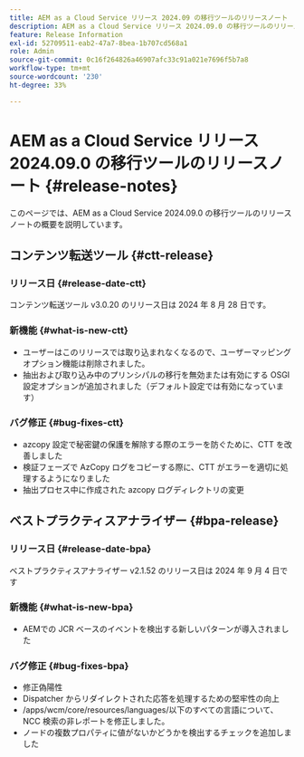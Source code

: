 ```yaml
---
title: AEM as a Cloud Service リリース 2024.09 の移行ツールのリリースノート
description: AEM as a Cloud Service リリース 2024.09.0 の移行ツールのリリースノート
feature: Release Information
exl-id: 52709511-eab2-47a7-8bea-1b707cd568a1
role: Admin
source-git-commit: 0c16f264826a46907afc33c91a021e7696f5b7a8
workflow-type: tm+mt
source-wordcount: '230'
ht-degree: 33%

---
```


# AEM as a Cloud Service リリース 2024.09.0 の移行ツールのリリースノート {#release-notes}

このページでは、AEM as a Cloud Service 2024.09.0 の移行ツールのリリースノートの概要を説明しています。

## コンテンツ転送ツール {#ctt-release}

### リリース日 {#release-date-ctt}

コンテンツ転送ツール v3.0.20 のリリース日は 2024 年 8 月 28 日です。

### 新機能 {#what-is-new-ctt}

* ユーザーはこのリリースでは取り込まれなくなるので、ユーザーマッピングオプション機能は削除されました。
* 抽出および取り込み中のプリンシパルの移行を無効または有効にする OSGI 設定オプションが追加されました（デフォルト設定では有効になっています）

### バグ修正 {#bug-fixes-ctt}

* azcopy 設定で秘密鍵の保護を解除する際のエラーを防ぐために、CTT を改善しました
* 検証フェーズで AzCopy ログをコピーする際に、CTT がエラーを適切に処理するようになりました
* 抽出プロセス中に作成された azcopy ログディレクトリの変更

## ベストプラクティスアナライザー {#bpa-release}

### リリース日 {#release-date-bpa}

ベストプラクティスアナライザー v2.1.52 のリリース日は 2024 年 9 月 4 日です

### 新機能 {#what-is-new-bpa}

* AEMでの JCR ベースのイベントを検出する新しいパターンが導入されました

### バグ修正 {#bug-fixes-bpa}

* 修正偽陽性
* Dispatcher からリダイレクトされた応答を処理するための堅牢性の向上
* /apps/wcm/core/resources/languages/以下のすべての言語について、NCC 検索の非レポートを修正しました。
* ノードの複数プロパティに値がないかどうかを検出するチェックを追加しました

